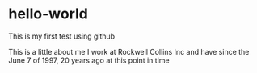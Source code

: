 # hello-world
This is my first test using github

This is a little about me
I work at Rockwell Collins Inc and have since the June 7 of 1997, 20 years ago at this point in time
